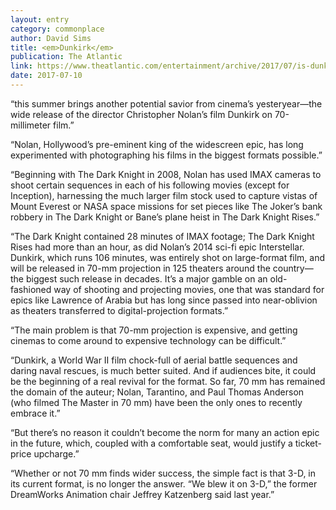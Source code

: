 ```yaml
---
layout: entry
category: commonplace
author: David Sims
title: <em>Dunkirk</em>
publication: The Atlantic
link: https://www.theatlantic.com/entertainment/archive/2017/07/is-dunkirk-the-beginning-of-a-new-hollywood-gimmick/533094/
date: 2017-07-10
---
```


“this summer brings another potential savior from cinema’s yesteryear—the wide release of the director Christopher Nolan’s film Dunkirk on 70-millimeter film.”

“Nolan, Hollywood’s pre-eminent king of the widescreen epic, has long experimented with photographing his films in the biggest formats possible.”

“Beginning with The Dark Knight in 2008, Nolan has used IMAX cameras to shoot certain sequences in each of his following movies (except for Inception), harnessing the much larger film stock used to capture vistas of Mount Everest or NASA space missions for set pieces like The Joker’s bank robbery in The Dark Knight or Bane’s plane heist in The Dark Knight Rises.”

“The Dark Knight contained 28 minutes of IMAX footage; The Dark Knight Rises had more than an hour, as did Nolan’s 2014 sci-fi epic Interstellar. Dunkirk, which runs 106 minutes, was entirely shot on large-format film, and will be released in 70-mm projection in 125 theaters around the country—the biggest such release in decades. It’s a major gamble on an old-fashioned way of shooting and projecting movies, one that was standard for epics like Lawrence of Arabia but has long since passed into near-oblivion as theaters transferred to digital-projection formats.”

“The main problem is that 70-mm projection is expensive, and getting cinemas to come around to expensive technology can be difficult.”

“Dunkirk, a World War II film chock-full of aerial battle sequences and daring naval rescues, is much better suited. And if audiences bite, it could be the beginning of a real revival for the format. So far, 70 mm has remained the domain of the auteur; Nolan, Tarantino, and Paul Thomas Anderson (who filmed The Master in 70 mm) have been the only ones to recently embrace it.”

“But there’s no reason it couldn’t become the norm for many an action epic in the future, which, coupled with a comfortable seat, would justify a ticket-price upcharge.”

“Whether or not 70 mm finds wider success, the simple fact is that 3-D, in its current format, is no longer the answer. “We blew it on 3-D,” the former DreamWorks Animation chair Jeffrey Katzenberg said last year.”
